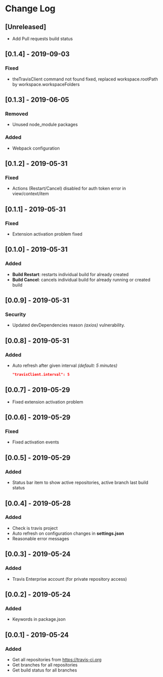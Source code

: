 # Change Log

## [Unreleased]

- Add Pull requests build status

## [0.1.4] - 2019-09-03

### Fixed

- theTravisClient command not found fixed, replaced workspace.rootPath by workspace.workspaceFolders

## [0.1.3] - 2019-06-05

### Removed

- Unused node_module packages

### Added

- Webpack configuration

## [0.1.2] - 2019-05-31

### Fixed

- Actions (Restart/Cancel) disabled for auth token error in view/context/item

## [0.1.1] - 2019-05-31

### Fixed

- Extension activation problem fixed

## [0.1.0] - 2019-05-31

### Added

- **Build Restart**: restarts individual build for already created
- **Build Cancel**: cancels individual build for already running or created build

## [0.0.9] - 2019-05-31

### Security

- Updated devDependencies reason _(axios)_ vulnerability.

## [0.0.8] - 2019-05-31

### Added

- Auto refresh after given interval _(default: 5 minutes)_

  ```json
  "travisClient.interval": 5
  ```

## [0.0.7] - 2019-05-29

- Fixed extension activation problem

## [0.0.6] - 2019-05-29

### Fixed

- Fixed activation events

## [0.0.5] - 2019-05-29

### Added

- Status bar item to show active repositories, active branch last build status

## [0.0.4] - 2019-05-28

### Added

- Check is travis project
- Auto refresh on configuration changes in **settings.json**
- Reasonable error messages

## [0.0.3] - 2019-05-24

### Added

- Travis Enterprise account (for private repository access)

## [0.0.2] - 2019-05-24

### Added

- Keywords in package.json

## [0.0.1] - 2019-05-24

### Added

- Get all repositories from https://travis-ci.org
- Get branches for all repositories
- Get build status for all branches
